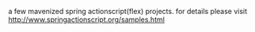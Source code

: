 a few mavenized spring actionscript(flex) projects.
for details please visit http://www.springactionscript.org/samples.html